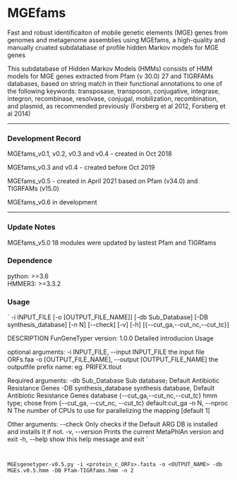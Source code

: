 

<!--
 * @Author: zhangguoqing
 * @Date: 2021-04-21 14:37:48
 * @LastEditTime: 2021-04-22 19:23:16
-->

# MGEfams
Fast and robust identificaiton of mobile genetic elements (MGE) genes from genomes and metagenome assemblies using MGEfams, a high-quality and manually cruated subdatabase of profile hidden Markov models for MGE genes


This subdatabase of Hidden Markov Models (HMMs) consists of HMM models for MGE genes extracted from Pfam (v 30.0) 27 and TIGRFAMs databases, based on string match in their functional annotations to one of the following keywords: transposase, transposon, conjugative, integrase, integron, recombinase, resolvase, conjugal, mobilization, recombination, and plasmid, as recommended previously (Forsberg et al 2012, Forsberg et al 2014)

---
### Development Record  

MGEfams_v0.1, v0.2, v0.3 and v0.4 - created in Oct 2018 

MGEfams_v0.3 and v0.4 - created before Oct 2019 

MGEfams_v0.5 - created in April 2021 based on Pfam (v34.0) and TIGRFAMs (v15.0)

MGEfams_v0.6 in development  

---

### Update Notes
MGEfams_v5.0 18 modules were updated by lastest Pfam and TIGRfams



### Dependence
python: >=3.6  
HMMER3: >=3.3.2



### Usage
`
-i INPUT_FILE [-o [OUTPUT_FILE_NAME]] [-db Sub_Database]
                  [-DB synthesis_database] [-n N] [--check] [-v] [-h]
                  [{--cut_ga,--cut_nc,--cut_tc}]


DESCRIPTION
FunGeneTyper version: 1.0.0
Detailed introducion
Usage


optional arguments:
  -i INPUT_FILE, --input INPUT_FILE
                        the input file ORFs.faa
  -o [OUTPUT_FILE_NAME], --output [OUTPUT_FILE_NAME]
                        the outputfile prefix name: eg. PRIFEX.tlout


Required arguments:
  -db Sub_Database      Sub database; Default Antibiotic Resistance Genes
  -DB synthesis_database
                        synthesis database, Default Antibiotic Resistance Genes database
  {--cut_ga,--cut_nc,--cut_tc}
                        hmm type; chose from {--cut_ga, --cut_nc, --cut_tc}
                         default:cut_ga
  -n N, --nproc N       The number of CPUs to use for parallelizing the mapping [default 1]


Other arguments:
  --check               Only checks if the Default ARG DB is installed and installs it if not.
  -v, --version         Prints the current MetaPhlAn version and exit
  -h, --help            show this help message and exit
`
```


MGEsgenetyper-v0.5.py -i <protein_c_ORFs>.fasta -o <OUTPUT_NAME> -db MGEs.v0.5.hmm -DB Pfam-TIGRfams.hmm -n 2
```
